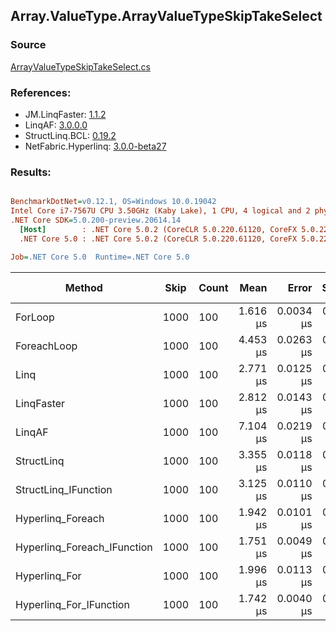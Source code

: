 ﻿## Array.ValueType.ArrayValueTypeSkipTakeSelect

### Source
[ArrayValueTypeSkipTakeSelect.cs](../LinqBenchmarks/Array/ValueType/ArrayValueTypeSkipTakeSelect.cs)

### References:
- JM.LinqFaster: [1.1.2](https://www.nuget.org/packages/JM.LinqFaster/1.1.2)
- LinqAF: [3.0.0.0](https://www.nuget.org/packages/LinqAF/3.0.0.0)
- StructLinq.BCL: [0.19.2](https://www.nuget.org/packages/StructLinq.BCL/0.19.2)
- NetFabric.Hyperlinq: [3.0.0-beta27](https://www.nuget.org/packages/NetFabric.Hyperlinq/3.0.0-beta27)

### Results:
``` ini

BenchmarkDotNet=v0.12.1, OS=Windows 10.0.19042
Intel Core i7-7567U CPU 3.50GHz (Kaby Lake), 1 CPU, 4 logical and 2 physical cores
.NET Core SDK=5.0.200-preview.20614.14
  [Host]        : .NET Core 5.0.2 (CoreCLR 5.0.220.61120, CoreFX 5.0.220.61120), X64 RyuJIT
  .NET Core 5.0 : .NET Core 5.0.2 (CoreCLR 5.0.220.61120, CoreFX 5.0.220.61120), X64 RyuJIT

Job=.NET Core 5.0  Runtime=.NET Core 5.0  

```
|                      Method | Skip | Count |     Mean |     Error |    StdDev | Ratio | RatioSD |  Gen 0 | Gen 1 | Gen 2 | Allocated |
|---------------------------- |----- |------ |---------:|----------:|----------:|------:|--------:|-------:|------:|------:|----------:|
|                     ForLoop | 1000 |   100 | 1.616 μs | 0.0034 μs | 0.0030 μs |  1.00 |    0.00 |      - |     - |     - |         - |
|                 ForeachLoop | 1000 |   100 | 4.453 μs | 0.0263 μs | 0.0219 μs |  2.76 |    0.02 | 0.0153 |     - |     - |      32 B |
|                        Linq | 1000 |   100 | 2.771 μs | 0.0125 μs | 0.0111 μs |  1.72 |    0.01 | 0.1183 |     - |     - |     248 B |
|                  LinqFaster | 1000 |   100 | 2.812 μs | 0.0143 μs | 0.0127 μs |  1.74 |    0.01 | 5.7678 |     - |     - |   12072 B |
|                      LinqAF | 1000 |   100 | 7.104 μs | 0.0219 μs | 0.0194 μs |  4.40 |    0.01 |      - |     - |     - |         - |
|                  StructLinq | 1000 |   100 | 3.355 μs | 0.0118 μs | 0.0110 μs |  2.08 |    0.01 | 0.0458 |     - |     - |      96 B |
|        StructLinq_IFunction | 1000 |   100 | 3.125 μs | 0.0110 μs | 0.0103 μs |  1.93 |    0.01 |      - |     - |     - |         - |
|           Hyperlinq_Foreach | 1000 |   100 | 1.942 μs | 0.0101 μs | 0.0095 μs |  1.20 |    0.01 |      - |     - |     - |         - |
| Hyperlinq_Foreach_IFunction | 1000 |   100 | 1.751 μs | 0.0049 μs | 0.0043 μs |  1.08 |    0.00 |      - |     - |     - |         - |
|               Hyperlinq_For | 1000 |   100 | 1.996 μs | 0.0113 μs | 0.0106 μs |  1.24 |    0.01 |      - |     - |     - |         - |
|     Hyperlinq_For_IFunction | 1000 |   100 | 1.742 μs | 0.0040 μs | 0.0035 μs |  1.08 |    0.00 |      - |     - |     - |         - |

